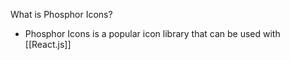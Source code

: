 
What is Phosphor Icons?
- Phosphor Icons is a popular icon library that can be used with [[React.js]]